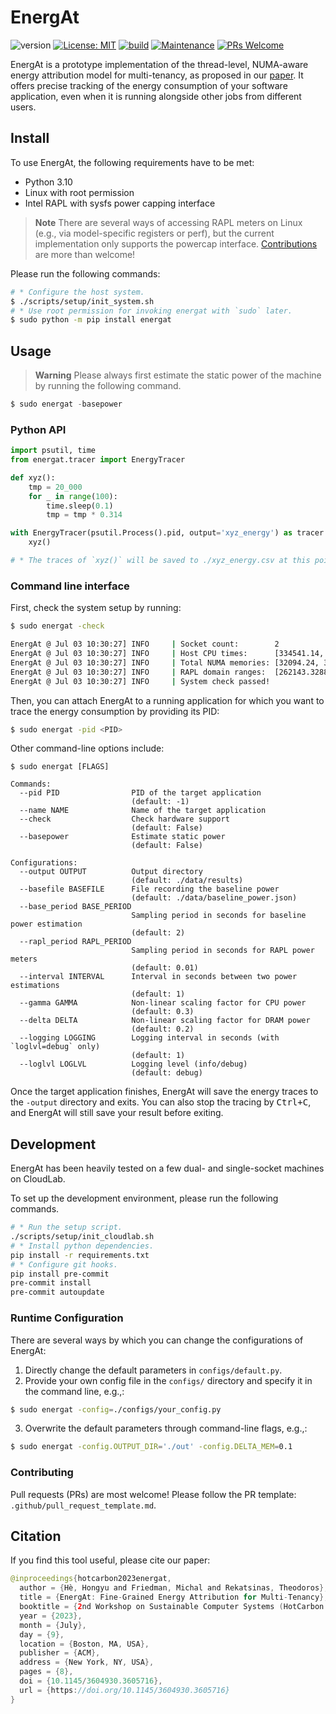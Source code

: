# EnergAt

![version](https://img.shields.io/badge/version-1.0.3-blue) [![License: MIT](https://img.shields.io/badge/License-MIT-yellow.svg)](https://opensource.org/licenses/MIT) [![build](https://github.com/HongyuHe/energat/actions/workflows/test_basics.yaml/badge.svg)](https://github.com/HongyuHe/energat/actions/workflows/test_basics.yaml)
 [![Maintenance](https://img.shields.io/badge/Maintained%3F-yes-green.svg)](https://GitHub.com/hongyuhe/energat/graphs/commit-activity) [![PRs Welcome](https://img.shields.io/badge/PRs-welcome-brightgreen.svg?style=flat-square)](http://makeapullrequest.com)


EnergAt is a prototype implementation of the thread-level, NUMA-aware energy attribution model for multi-tenancy, as proposed in our [paper](https://hongyu.nl/papers/2023_hotcarbon_energat.pdf). It offers precise tracking of the energy consumption of your software application, even when it is running alongside other jobs from different users.


## Install 

To use EnergAt, the following requirements have to be met:

* Python 3.10
* Linux with root permission
* Intel RAPL with sysfs power capping interface
> **Note**
> There are several ways of accessing RAPL meters on Linux (e.g., via model-specific registers or perf), but the current implementation only supports the powercap interface. [Contributions](#contributing) are more than welcome!

Please run the following commands:
```bash
# * Configure the host system.
$ ./scripts/setup/init_system.sh
# * Use root permission for invoking energat with `sudo` later.
$ sudo python -m pip install energat
```

## Usage

> **Warning**
> Please always first estimate the static power of the machine by running the following command.
```python
$ sudo energat -basepower
```

### Python API

```python
import psutil, time
from energat.tracer import EnergyTracer

def xyz():
    tmp = 20_000
    for _ in range(100): 
        time.sleep(0.1)
        tmp = tmp * 0.314

with EnergyTracer(psutil.Process().pid, output='xyz_energy') as tracer:
    xyz()

# * The traces of `xyz()` will be saved to ./xyz_energy.csv at this point.
```

### Command line interface
First, check the system setup by running:
```bash
$ sudo energat -check

EnergAt @ Jul 03 10:30:27] INFO     | Socket count:        2
EnergAt @ Jul 03 10:30:27] INFO     | Host CPU times:      [334541.14, 334861.87]
EnergAt @ Jul 03 10:30:27] INFO     | Total NUMA memories: [32094.24, 32211.02]
EnergAt @ Jul 03 10:30:27] INFO     | RAPL domain ranges:  [262143.32885, 65712.999613]
EnergAt @ Jul 03 10:30:27] INFO     | System check passed!
```

Then, you can attach EnergAt to a running application for which you want to trace the energy consumption by providing its PID:
```bash
$ sudo energat -pid <PID>
```

Other command-line options include:
```console
$ sudo energat [FLAGS]

Commands:
  --pid PID                PID of the target application
                           (default: -1)
  --name NAME              Name of the target application
  --check                  Check hardware support
                           (default: False)
  --basepower              Estimate static power
                           (default: False)

Configurations:
  --output OUTPUT          Output directory
                           (default: ./data/results)
  --basefile BASEFILE      File recording the baseline power
                           (default: ./data/baseline_power.json)
  --base_period BASE_PERIOD
                           Sampling period in seconds for baseline power estimation
                           (default: 2)
  --rapl_period RAPL_PERIOD
                           Sampling period in seconds for RAPL power meters
                           (default: 0.01)
  --interval INTERVAL      Interval in seconds between two power estimations
                           (default: 1)
  --gamma GAMMA            Non-linear scaling factor for CPU power
                           (default: 0.3)
  --delta DELTA            Non-linear scaling factor for DRAM power
                           (default: 0.2)
  --logging LOGGING        Logging interval in seconds (with `loglvl=debug` only)
                           (default: 1)
  --loglvl LOGLVL          Logging level (info/debug)
                           (default: debug)
```

Once the target application finishes, EnergAt will save the energy traces to the `-output` directory and exits. You can also stop the tracing by <kbd>Ctrl+C</kbd>, and EnergAt will still save your result before exiting.

## Development 

EnergAt has been heavily tested on a few dual- and single-socket machines on CloudLab.

To set up the development environment, please run the following commands.
```bash
# * Run the setup script.
./scripts/setup/init_cloudlab.sh
# * Install python dependencies.
pip install -r requirements.txt
# * Configure git hooks.
pip install pre-commit
pre-commit install
pre-commit autoupdate
```

### Runtime Configuration

There are several ways by which you can change the configurations of EnergAt:
1. Directly change the default parameters in `configs/default.py`.
2. Provide your own config file in the `configs/` directory and specify it in the command line, e.g.,: 
```bash
$ sudo energat -config=./configs/your_config.py
```
3. Overwrite the default parameters through command-line flags, e.g.,:
```bash
$ sudo energat -config.OUTPUT_DIR='./out' -config.DELTA_MEM=0.1
```

### Contributing
Pull requests (PRs) are most welcome! Please follow the PR template: `.github/pull_request_template.md`.

## Citation
If you find this tool useful, please cite our paper:
```kt
@inproceedings{hotcarbon2023energat,
  author = {Hè, Hongyu and Friedman, Michal and Rekatsinas, Theodoros},
  title = {EnergAt: Fine-Grained Energy Attribution for Multi-Tenancy},
  booktitle = {2nd Workshop on Sustainable Computer Systems (HotCarbon '23)},
  year = {2023},
  month = {July},
  day = {9},
  location = {Boston, MA, USA},
  publisher = {ACM},
  address = {New York, NY, USA},
  pages = {8},
  doi = {10.1145/3604930.3605716},
  url = {https://doi.org/10.1145/3604930.3605716}
}

```


[travisci-badge]: https://travis-ci.com/HongyuHe/Tab2Know.svg?token=tLQAnpmJrz1TBJtLskoQ&branch=develop
[travisci-builds]: https://travis-ci.com/HongyuHe/Tab2Know
[maintain-badge]: https://img.shields.io/badge/Maintained%3F-yes-green.svg
[maintain-act]: https://github.com/HongyuHe/energat/graphs/commit-activity
[pr-badge]: https://img.shields.io/badge/PRs-welcome-brightgreen.svg?style=flat-square
[pr-act]: http://makeapullrequest.com
